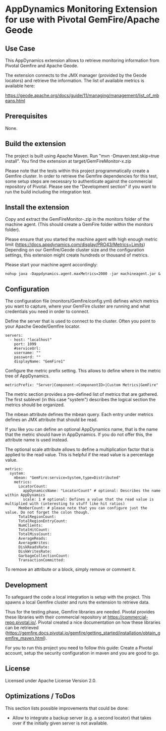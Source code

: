 AppDynamics Monitoring Extension for use with Pivotal GemFire/Apache Geode
==========================================================================

Use Case
--------
This AppDynamics extension allows to retrieve monitoring information from Pivotal Gemfire and Apache Geode.
 
The extension connects to the JMX manager (provided by the Geode locators) and retrieve the information. The list of available metrics is 
available here:

https://geode.apache.org/docs/guide/11/managing/management/list_of_mbeans.html

Prerequisites
--------------
None. 

Build the extension
-------------------
The project is built using Apache Maven. Run "mvn -Dmaven.test.skip=true install". You find the extension at target/GemFireMonitor-x.zip

Please note that the tests within this project programmatically create a Gemfire cluster. In order to retrieve the 
Gemfire dependencies for this test, some setup steps are necessary to authenticate against the commercial repository
of Pivotal. Please see the "Development section" if you want to run the build including the integration test.

Install the extension
---------------------
Copy and extract the GemFireMonitor-<version>.zip in the monitors folder of the machine agent. (This should create a
GemFire folder within the monitors folder).

Please ensure that you started the machine agent with high enough metric limit (https://docs.appdynamics.com/display/PRO43/Metrics+Limits)
Depending on our Gemfire/Geode cluster size and the configuration settings, this extension might create hundreds or thousand
of metrics.

Please start your machine agent accordingly:
```
nohup java -Dappdynamics.agent.maxMetrics=2000 -jar machineagent.jar &
```

Configuration
-------------
The configuration file (monitors/Gemfire/config.yml) defines which metrics you want to capture, where your GemFire cluster are running and
what credentials you need in order to connect.

Define the server that is used to connect to the cluster. Often you point to your Apache Geode/Gemfire locator.

```
servers:
  - host: "localhost"
    port: 1099
    #serviceUrl:
    username: ""
    password: ""
    displayName: "GemFire1"
```

Configure the metric prefix setting. This allows to define where in the metric tree of AppDynamics. 

```
metricPrefix: "Server|Component:<ComponentID>|Custom Metrics|GemFire"
```

The metric section provides a pre-defined list of metrics that are gathered. The first sublevel (in this case "system")
describes the logical section the metrics should be organized. 

The mbean attribute defines the mbean query. Each entry under metrics defines an JMX attribute that should be read.
 
If you like you can define an optional AppDynamics name, that is the name that the metric should have in AppDynamics. If you do not offer this, the 
attribute name is used instead. 

The optional scale attribute allows to define a multiplication factor that is applied
to the read value. This is helpful if the read value is a percentage value.

```
metrics:
  system:
    mbean: "GemFire:service=System,type=Distributed"
    metrics:
      LocatorCount:
        appDynamicsName: "LocatorCount" # optional: Describes the name within AppDynamics
        scale: 1 # optional: Defines a value that the read value is multiplied with (interesting to stuff like hit ratios)
      MemberCount: # please note that you can configure just the value. Do not forget the colon though.
      TotalRegionCount:
      TotalRegionEntryCount:
      NumClients:
      TotalHitCount:
      TotalMissCount:
      AverageReads:
      AverageWrites:
      DiskReadsRate:
      DiskWritesRate:
      GarbageCollectionCount:
      TransactionCommitted:

```

To remove an attribute or a block, simply remove or comment it.

Development
-------
To safeguard the code a local integration is setup with the project. This spawns a local Gemfire cluster and runs
the extension to retrieve data. 

Thus for the testing phase, Gemfire libraries are needed. Pivotal provides these libraries with their commercial
repository at https://commercial-repo.pivotal.io/. Pivotal created a nice documentation on how these libraries
can be retrieved (https://gemfire.docs.pivotal.io/gemfire/getting_started/installation/obtain_gemfire_maven.html).

For you to run this project you need to follow this guide: Create a Pivotal account, setup the security configuration
in maven and you are good to go.

License
-------
Licensed under Apache License Version 2.0.


Optimizations / ToDos
---------------------
This section lists possible improvements that could be done:

* Allow to integrate a backup server (e.g. a second locator) that takes over if the initially given server is not 
  available. 